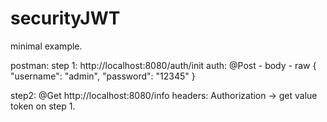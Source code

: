 # securityJWT
minimal example.

postman:
step 1:
http://localhost:8080/auth/init
auth: @Post - body - raw
{
    "username": "admin",
    "password": "12345"
}

step2:
@Get
http://localhost:8080/info
headers: Authorization -> get value token on step 1.
